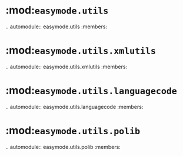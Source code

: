 :mod:`easymode.utils`
=====================

.. automodule:: easymode.utils
    :members:

:mod:`easymode.utils.xmlutils`
==============================

.. automodule:: easymode.utils.xmlutils
    :members:
            
:mod:`easymode.utils.languagecode`
==================================

.. automodule:: easymode.utils.languagecode
    :members:

:mod:`easymode.utils.polib`
===========================

.. automodule:: easymode.utils.polib
    :members: